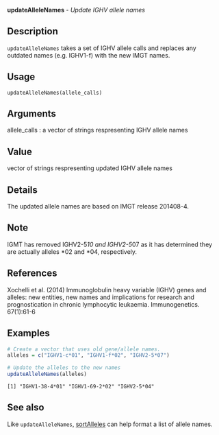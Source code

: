 





**updateAlleleNames** - *Update IGHV allele names*

Description
--------------------

`updateAlleleNames` takes a set of IGHV allele calls and replaces any
outdated names (e.g. IGHV1-f) with the new IMGT names.


Usage
--------------------
```
updateAlleleNames(allele_calls)
```

Arguments
-------------------

allele_calls
:   a vector of strings respresenting IGHV allele names




Value
-------------------

vector of strings respresenting updated IGHV allele names


Details
-------------------

The updated allele names are based on IMGT release 201408-4.


Note
-------------------

IGMT has removed IGHV2-5*10 and IGHV2-5*07 as it has determined they
are actually alleles *02 and *04, respectively.


References
-------------------

Xochelli et al. (2014) Immunoglobulin heavy variable (IGHV) genes
and alleles: new entities, new names and implications for research and
prognostication in chronic lymphocytic leukaemia. Immunogenetics. 67(1):61-6



Examples
-------------------

```R
# Create a vector that uses old gene/allele names.
alleles = c("IGHV1-c*01", "IGHV1-f*02", "IGHV2-5*07")

# Update the alleles to the new names
updateAlleleNames(alleles)
```


```
[1] "IGHV1-38-4*01" "IGHV1-69-2*02" "IGHV2-5*04"   

```



See also
-------------------

Like `updateAlleleNames`, [sortAlleles](sortAlleles.md) can help
format a list of allele names.



